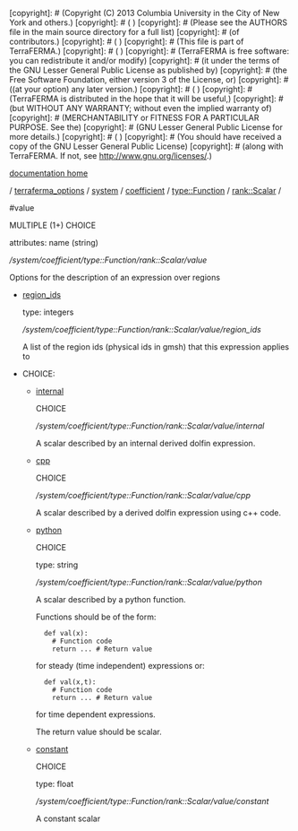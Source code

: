 [copyright]: # (Copyright (C) 2013 Columbia University in the City of New York and others.)
[copyright]: # ( )
[copyright]: # (Please see the AUTHORS file in the main source directory for a full list)
[copyright]: # (of contributors.)
[copyright]: # ( )
[copyright]: # (This file is part of TerraFERMA.)
[copyright]: # ( )
[copyright]: # (TerraFERMA is free software: you can redistribute it and/or modify)
[copyright]: # (it under the terms of the GNU Lesser General Public License as published by)
[copyright]: # (the Free Software Foundation, either version 3 of the License, or)
[copyright]: # ((at your option) any later version.)
[copyright]: # ( )
[copyright]: # (TerraFERMA is distributed in the hope that it will be useful,)
[copyright]: # (but WITHOUT ANY WARRANTY; without even the implied warranty of)
[copyright]: # (MERCHANTABILITY or FITNESS FOR A PARTICULAR PURPOSE. See the)
[copyright]: # (GNU Lesser General Public License for more details.)
[copyright]: # ( )
[copyright]: # (You should have received a copy of the GNU Lesser General Public License)
[copyright]: # (along with TerraFERMA. If not, see <http://www.gnu.org/licenses/>.)

[documentation home](Documentation)

/ [terraferma_options](../../../../../terraferma_options) / [system](../../../../system) / [coefficient](../../../coefficient) / [type::Function](../../type__Function) / [rank::Scalar](../rank__Scalar) /

#value

MULTIPLE (1+) CHOICE 

attributes: name (string) 

*/system/coefficient/type::Function/rank::Scalar/value*

Options for the description of an expression over regions

* [region_ids](value/region_ids "child")

    type: integers

    */system/coefficient/type::Function/rank::Scalar/value/region_ids*

    A list of the region ids (physical ids in gmsh) that this expression applies to

* CHOICE:
    * [internal](value/internal "child")

        CHOICE 

        */system/coefficient/type::Function/rank::Scalar/value/internal*

        A scalar described by an internal derived dolfin expression.

    * [cpp](value/cpp "child")

        CHOICE 

        */system/coefficient/type::Function/rank::Scalar/value/cpp*

        A scalar described by a derived dolfin expression using c++ code.

    * [python](value/python "child")

        CHOICE 

        type: string

        */system/coefficient/type::Function/rank::Scalar/value/python*

        A scalar described by a python function.
        
        Functions should be of the form:
        
            def val(x):
              # Function code
              return ... # Return value
        
         for steady (time independent) expressions or:
        
            def val(x,t):
              # Function code
              return ... # Return value
        
         for time dependent expressions.
        
        The return value should be scalar.

    * [constant](value/constant "child")

        CHOICE 

        type: float

        */system/coefficient/type::Function/rank::Scalar/value/constant*

        A constant scalar

[autogenerated]: # (This file was automatically generated from the schema file:/home/cwilson/repos/github/TerraFERMA/TerraFERMA/buckettools/schemas/function.rng.)

